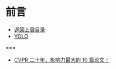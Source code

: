 # 前言

* [返回上层目录](../README.md)
* [YOLO](yolo/yolo.md)



===

* [CVPR 二十年，影响力最大的 10 篇论文！](https://mp.weixin.qq.com/s/_yRaZvMuv72KI8OrN-GPyA)

